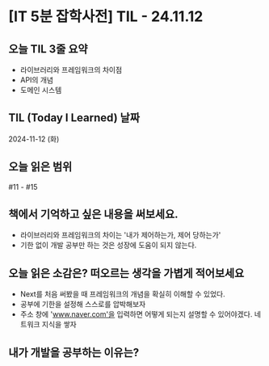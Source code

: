 # [IT 5분 잡학사전] TIL - 24.11.12

## 오늘 TIL 3줄 요약

- 라이브러리와 프레임워크의 차이점
- API의 개념
- 도메인 시스템

## TIL (Today I Learned) 날짜

2024-11-12 (화)

## 오늘 읽은 범위

#11 - #15

## 책에서 기억하고 싶은 내용을 써보세요.

- 라이브러리와 프레임워크의 차이는 '내가 제어하는가, 제어 당하는가'
- 기한 없이 개발 공부만 하는 것은 성장에 도움이 되지 않는다.

## 오늘 읽은 소감은? 떠오르는 생각을 가볍게 적어보세요

- Next를 처음 써봤을 때 프레임워크의 개념을 확실히 이해할 수 있었다.
- 공부에 기한을 설정해 스스로를 압박해보자
- 주소 창에 'www.naver.com'을 입력하면 어떻게 되는지 설명할 수 있어야겠다. 네트워크 지식을 쌓자

## 내가 개발을 공부하는 이유는?
